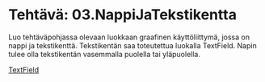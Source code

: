 # Tehtävä: 03.NappiJaTekstikentta

Luo tehtäväpohjassa olevaan luokkaan graafinen käyttöliittymä, 
jossa on nappi ja tekstikenttä. Tekstikentän saa toteutettua 
luokalla TextField. Napin tulee olla tekstikentän vasemmalla puolella 
tai yläpuolella.

[TextField](https://docs.oracle.com/javase/8/javafx/api/javafx/scene/control/TextField.html)
